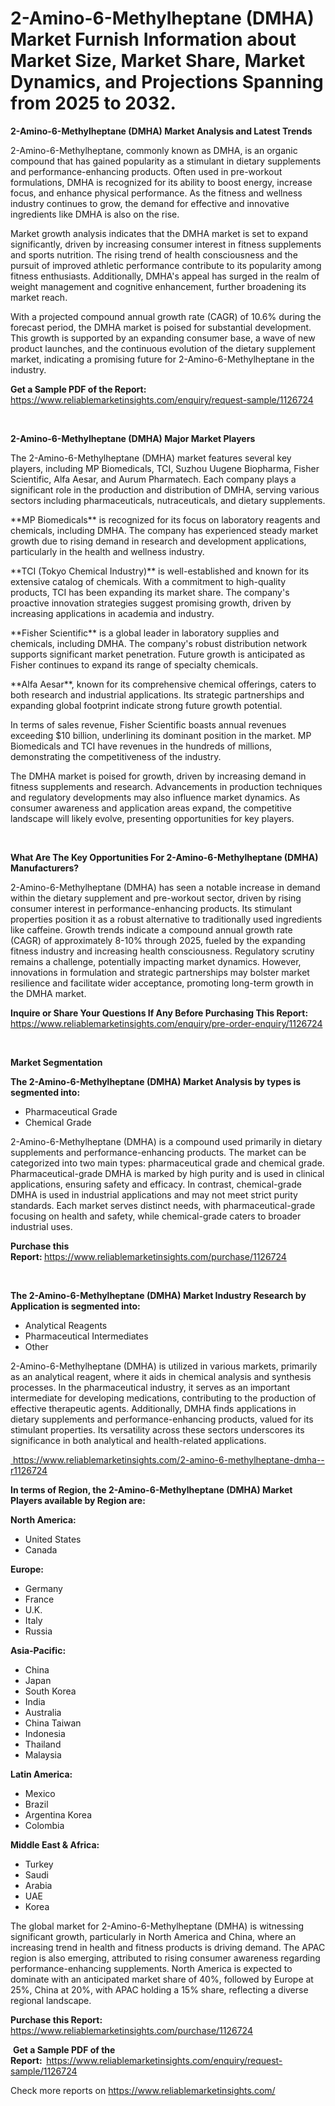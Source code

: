<p><h1>2-Amino-6-Methylheptane (DMHA) Market Furnish Information about Market Size, Market Share, Market Dynamics, and Projections Spanning from 2025 to 2032.</h1></p><p><strong>2-Amino-6-Methylheptane (DMHA) Market Analysis and Latest Trends</strong></p>
<p><p>2-Amino-6-Methylheptane, commonly known as DMHA, is an organic compound that has gained popularity as a stimulant in dietary supplements and performance-enhancing products. Often used in pre-workout formulations, DMHA is recognized for its ability to boost energy, increase focus, and enhance physical performance. As the fitness and wellness industry continues to grow, the demand for effective and innovative ingredients like DMHA is also on the rise.</p><p>Market growth analysis indicates that the DMHA market is set to expand significantly, driven by increasing consumer interest in fitness supplements and sports nutrition. The rising trend of health consciousness and the pursuit of improved athletic performance contribute to its popularity among fitness enthusiasts. Additionally, DMHA's appeal has surged in the realm of weight management and cognitive enhancement, further broadening its market reach.</p><p>With a projected compound annual growth rate (CAGR) of 10.6% during the forecast period, the DMHA market is poised for substantial development. This growth is supported by an expanding consumer base, a wave of new product launches, and the continuous evolution of the dietary supplement market, indicating a promising future for 2-Amino-6-Methylheptane in the industry.</p></p>
<p><strong>Get a Sample PDF of the Report:&nbsp;</strong> <a href="https://www.reliablemarketinsights.com/enquiry/request-sample/1126724?utm_campaign=2261&utm_medium=2&utm_source=Github&utm_content=ia&utm_term=05022025&utm_id=2-amino-6-methylheptane-dmha">https://www.reliablemarketinsights.com/enquiry/request-sample/1126724</a></p>
<p>&nbsp;</p>
<p><strong>2-Amino-6-Methylheptane (DMHA) Major Market Players</strong></p>
<p><p>The 2-Amino-6-Methylheptane (DMHA) market features several key players, including MP Biomedicals, TCI, Suzhou Uugene Biopharma, Fisher Scientific, Alfa Aesar, and Aurum Pharmatech. Each company plays a significant role in the production and distribution of DMHA, serving various sectors including pharmaceuticals, nutraceuticals, and dietary supplements.</p><p>**MP Biomedicals** is recognized for its focus on laboratory reagents and chemicals, including DMHA. The company has experienced steady market growth due to rising demand in research and development applications, particularly in the health and wellness industry.</p><p>**TCI (Tokyo Chemical Industry)** is well-established and known for its extensive catalog of chemicals. With a commitment to high-quality products, TCI has been expanding its market share. The company's proactive innovation strategies suggest promising growth, driven by increasing applications in academia and industry.</p><p>**Fisher Scientific** is a global leader in laboratory supplies and chemicals, including DMHA. The company's robust distribution network supports significant market penetration. Future growth is anticipated as Fisher continues to expand its range of specialty chemicals.</p><p>**Alfa Aesar**, known for its comprehensive chemical offerings, caters to both research and industrial applications. Its strategic partnerships and expanding global footprint indicate strong future growth potential.</p><p>In terms of sales revenue, Fisher Scientific boasts annual revenues exceeding $10 billion, underlining its dominant position in the market. MP Biomedicals and TCI have revenues in the hundreds of millions, demonstrating the competitiveness of the industry.</p><p>The DMHA market is poised for growth, driven by increasing demand in fitness supplements and research. Advancements in production techniques and regulatory developments may also influence market dynamics. As consumer awareness and application areas expand, the competitive landscape will likely evolve, presenting opportunities for key players.</p></p>
<p>&nbsp;</p>
<p><strong>What Are The Key Opportunities For 2-Amino-6-Methylheptane (DMHA) Manufacturers?</strong></p>
<p><p>2-Amino-6-Methylheptane (DMHA) has seen a notable increase in demand within the dietary supplement and pre-workout sector, driven by rising consumer interest in performance-enhancing products. Its stimulant properties position it as a robust alternative to traditionally used ingredients like caffeine. Growth trends indicate a compound annual growth rate (CAGR) of approximately 8-10% through 2025, fueled by the expanding fitness industry and increasing health consciousness. Regulatory scrutiny remains a challenge, potentially impacting market dynamics. However, innovations in formulation and strategic partnerships may bolster market resilience and facilitate wider acceptance, promoting long-term growth in the DMHA market.</p></p>
<p><strong>Inquire or Share Your Questions If Any Before Purchasing This Report:</strong> <a href="https://www.reliablemarketinsights.com/enquiry/pre-order-enquiry/1126724?utm_campaign=2261&utm_medium=2&utm_source=Github&utm_content=ia&utm_term=05022025&utm_id=2-amino-6-methylheptane-dmha">https://www.reliablemarketinsights.com/enquiry/pre-order-enquiry/1126724</a></p>
<p>&nbsp;</p>
<p><strong>Market Segmentation</strong></p>
<p><strong>The 2-Amino-6-Methylheptane (DMHA) Market Analysis by types is segmented into:</strong></p>
<p><ul><li>Pharmaceutical Grade</li><li>Chemical Grade</li></ul></p>
<p><p>2-Amino-6-Methylheptane (DMHA) is a compound used primarily in dietary supplements and performance-enhancing products. The market can be categorized into two main types: pharmaceutical grade and chemical grade. Pharmaceutical-grade DMHA is marked by high purity and is used in clinical applications, ensuring safety and efficacy. In contrast, chemical-grade DMHA is used in industrial applications and may not meet strict purity standards. Each market serves distinct needs, with pharmaceutical-grade focusing on health and safety, while chemical-grade caters to broader industrial uses.</p></p>
<p><strong>Purchase this Report:&nbsp;</strong><a href="https://www.reliablemarketinsights.com/purchase/1126724?utm_campaign=2261&utm_medium=2&utm_source=Github&utm_content=ia&utm_term=05022025&utm_id=2-amino-6-methylheptane-dmha">https://www.reliablemarketinsights.com/purchase/1126724</a></p>
<p>&nbsp;</p>
<p><strong>The 2-Amino-6-Methylheptane (DMHA) Market Industry Research by Application is segmented into:</strong></p>
<p><ul><li>Analytical Reagents</li><li>Pharmaceutical Intermediates</li><li>Other</li></ul></p>
<p><p>2-Amino-6-Methylheptane (DMHA) is utilized in various markets, primarily as an analytical reagent, where it aids in chemical analysis and synthesis processes. In the pharmaceutical industry, it serves as an important intermediate for developing medications, contributing to the production of effective therapeutic agents. Additionally, DMHA finds applications in dietary supplements and performance-enhancing products, valued for its stimulant properties. Its versatility across these sectors underscores its significance in both analytical and health-related applications.</p></p>
<p><a href="https://www.reliablemarketinsights.com/2-amino-6-methylheptane-dmha--r1126724?utm_campaign=2261&utm_medium=2&utm_source=Github&utm_content=ia&utm_term=05022025&utm_id=2-amino-6-methylheptane-dmha">&nbsp;https://www.reliablemarketinsights.com/2-amino-6-methylheptane-dmha--r1126724</a></p>
<p><strong>In terms of Region, the 2-Amino-6-Methylheptane (DMHA) Market Players available by Region are:</strong></p>
<p>
    <p> <strong> North America: </strong>
        <ul>
            <li>United States</li>
            <li>Canada</li>
        </ul>
        </p> 
    <p> <strong> Europe: </strong>
        <ul>
            <li>Germany</li>
            <li>France</li>
            <li>U.K.</li>
            <li>Italy</li>
            <li>Russia</li>
        </ul>
        </p> 
    <p> <strong> Asia-Pacific: </strong>
        <ul>
            <li>China</li>
            <li>Japan</li>
            <li>South Korea</li>
            <li>India</li>
            <li>Australia</li>
            <li>China Taiwan</li>
            <li>Indonesia</li>
            <li>Thailand</li>
            <li>Malaysia</li>
        </ul>
        </p> 
    <p> <strong> Latin America: </strong>
        <ul>
            <li>Mexico</li>
            <li>Brazil</li>
            <li>Argentina Korea</li>
            <li>Colombia</li>
        </ul>
        </p> 
    <p> <strong> Middle East & Africa: </strong>
        <ul>
            <li>Turkey</li>
            <li>Saudi</li>
            <li>Arabia</li>
            <li>UAE</li>
            <li>Korea</li>
        </ul>
    </p>
    </p>
<p><p>The global market for 2-Amino-6-Methylheptane (DMHA) is witnessing significant growth, particularly in North America and China, where an increasing trend in health and fitness products is driving demand. The APAC region is also emerging, attributed to rising consumer awareness regarding performance-enhancing supplements. North America is expected to dominate with an anticipated market share of 40%, followed by Europe at 25%, China at 20%, with APAC holding a 15% share, reflecting a diverse regional landscape.</p></p>
<p><strong>Purchase this Report: </strong><a href="https://www.reliablemarketinsights.com/purchase/1126724?utm_campaign=2261&utm_medium=2&utm_source=Github&utm_content=ia&utm_term=05022025&utm_id=2-amino-6-methylheptane-dmha">https://www.reliablemarketinsights.com/purchase/1126724</a></p>
<p>&nbsp;<strong>Get a Sample PDF of the Report:&nbsp;&nbsp;</strong><a href="https://www.reliablemarketinsights.com/enquiry/request-sample/1126724?utm_campaign=2261&utm_medium=2&utm_source=Github&utm_content=ia&utm_term=05022025&utm_id=2-amino-6-methylheptane-dmha">https://www.reliablemarketinsights.com/enquiry/request-sample/1126724</a></p>
<p><strong></strong></p>
<p>Check more reports on <a href="https://www.reliablemarketinsights.com/?utm_campaign=2261&utm_medium=2&utm_source=Github&utm_content=ia&utm_term=05022025&utm_id=2-amino-6-methylheptane-dmha">https://www.reliablemarketinsights.com/</a></p>